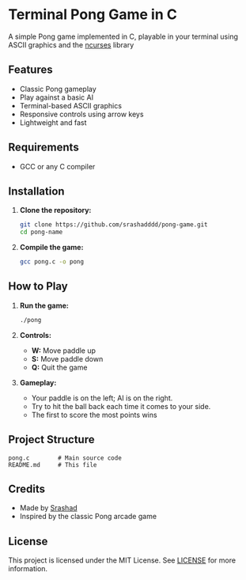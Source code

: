# Terminal Pong Game in C

A simple Pong game implemented in C, playable in your terminal using ASCII graphics and the [ncurses](https://invisible-island.net/ncurses/) library

## Features

- Classic Pong gameplay
- Play against a basic AI
- Terminal-based ASCII graphics
- Responsive controls using arrow keys
- Lightweight and fast

## Requirements

- GCC or any C compiler

## Installation

1. **Clone the repository:**
   ```sh
   git clone https://github.com/srashadddd/pong-game.git
   cd pong-name
   ```

2. **Compile the game:**
   ```sh
   gcc pong.c -o pong
   ```

## How to Play

1. **Run the game:**
   ```sh
   ./pong
   ```

2. **Controls:**
   - **W:** Move paddle up
   - **S:** Move paddle down
   - **Q:** Quit the game

3. **Gameplay:**
   - Your paddle is on the left; AI is on the right.
   - Try to hit the ball back each time it comes to your side.
   - The first to score the most points wins

## Project Structure

```
pong.c        # Main source code
README.md     # This file
```

## Credits

- Made by [Srashad](https://github.com/srashadddd)
- Inspired by the classic Pong arcade game

## License

This project is licensed under the MIT License. See [LICENSE](LICENSE) for more information.
